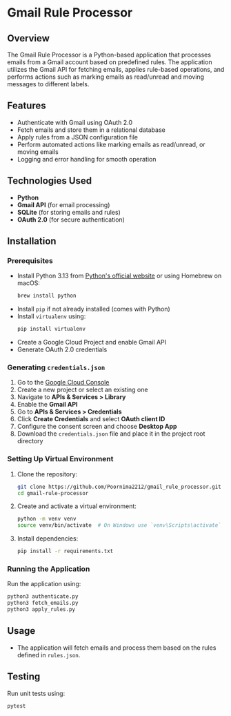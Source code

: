 # Gmail Rule Processor

## Overview

The Gmail Rule Processor is a Python-based application that processes emails from a Gmail account based on predefined rules. The application utilizes the Gmail API for fetching emails, applies rule-based operations, and performs actions such as marking emails as read/unread and moving messages to different labels.

## Features

- Authenticate with Gmail using OAuth 2.0
- Fetch emails and store them in a relational database
- Apply rules from a JSON configuration file
- Perform automated actions like marking emails as read/unread, or moving emails
- Logging and error handling for smooth operation

## Technologies Used

- **Python**
- **Gmail API** (for email processing)
- **SQLite** (for storing emails and rules)
- **OAuth 2.0** (for secure authentication)

## Installation

### Prerequisites

- Install Python 3.13 from [Python's official website](https://www.python.org/downloads/) or using Homebrew on macOS:
  ```sh
  brew install python
  ```
- Install `pip` if not already installed (comes with Python)
- Install `virtualenv` using:
  ```sh
  pip install virtualenv
  ```
- Create a Google Cloud Project and enable Gmail API
- Generate OAuth 2.0 credentials

### Generating `credentials.json`

1. Go to the [Google Cloud Console](https://console.cloud.google.com/)
2. Create a new project or select an existing one
3. Navigate to **APIs & Services > Library**
4. Enable the **Gmail API**
5. Go to **APIs & Services > Credentials**
6. Click **Create Credentials** and select **OAuth client ID**
7. Configure the consent screen and choose **Desktop App**
8. Download the `credentials.json` file and place it in the project root directory

### Setting Up Virtual Environment

1. Clone the repository:
   ```sh
   git clone https://github.com/Poornima2212/gmail_rule_processor.git
   cd gmail-rule-processor
   ```
2. Create and activate a virtual environment:
   ```sh
   python -m venv venv
   source venv/bin/activate  # On Windows use `venv\Scripts\activate`
   ```
3. Install dependencies:
   ```sh
   pip install -r requirements.txt
   ```

### Running the Application

Run the application using:

```sh
python3 authenticate.py
python3 fetch_emails.py
python3 apply_rules.py
```

## Usage

- The application will fetch emails and process them based on the rules defined in `rules.json`.

## Testing

Run unit tests using:

```sh
pytest
```
